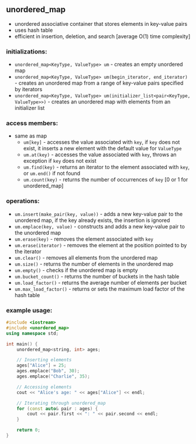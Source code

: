 ## unordered_map

- unordered associative container that stores elements in key-value pairs
- uses hash table
- efficient in insertion, deletion, and search [average O(1) time complexity]


### initializations:

- `unordered_map<KeyType, ValueType> um` - creates an empty unordered map
- `unordered_map<KeyType, ValueType> um(begin_iterator, end_iterator)` - creates an unordered map from a range of key-value pairs specified by iterators
- `unordered_map<KeyType, ValueType> um(initializer_list<pair<KeyType, ValueType>>)` - creates an unordered map with elements from an initializer list


### access members:

- same as map
    - `um[key]` - accesses the value associated with `key`, if `key` does not exist, it inserts a new element with the default value for `ValueType`
    - `um.at(key)` - accesses the value associated with `key`, throws an exception if `key` does not exist
    - `um.find(key)` - returns an iterator to the element associated with `key`, or `um.end()` if not found
    - `um.count(key)` - returns the number of occurrences of `key` [0 or 1 for unordered_map]


### operations:

- `um.insert(make_pair(key, value))` - adds a new key-value pair to the unordered map, if the key already exists, the insertion is ignored
- `um.emplace(key, value)` - constructs and adds a new key-value pair to the unordered map
- `um.erase(key)` - removes the element associated with `key`
- `um.erase(iterator)` - removes the element at the position pointed to by the iterator
- `um.clear()` - removes all elements from the unordered map
- `um.size()` - returns the number of elements in the unordered map
- `um.empty()` - checks if the unordered map is empty
- `um.bucket_count()` - returns the number of buckets in the hash table
- `um.load_factor()` - returns the average number of elements per bucket
- `um.max_load_factor()` - returns or sets the maximum load factor of the hash table


### example usage:

```cpp
#include <iostream>
#include <unordered_map>
using namespace std;

int main() {
    unordered_map<string, int> ages;

    // Inserting elements
    ages["Alice"] = 25;
    ages.emplace("Bob", 30);
    ages.emplace("Charlie", 35);

    // Accessing elements
    cout << "Alice's age: " << ages["Alice"] << endl;

    // Iterating through unordered_map
    for (const auto& pair : ages) {
        cout << pair.first << ": " << pair.second << endl;
    }

    return 0;
}
```
